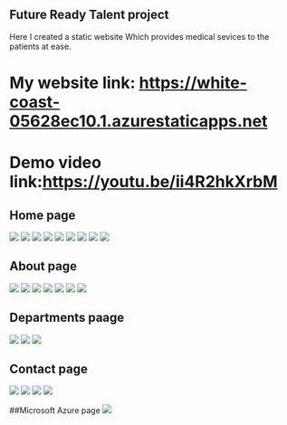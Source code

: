 ## Future Ready Talent project
Here I created a static website Which provides medical sevices to the patients at ease.

# My website link: https://white-coast-05628ec10.1.azurestaticapps.net

# Demo video link:https://youtu.be/ii4R2hkXrbM

## Home page
![](Screenshots/Screenshot%20(3).png)
![](Screenshots/Screenshot%20(4).png)
![](Screenshots/Screenshot%20(5).png)
![](Screenshots/Screenshot%20(6).png)
![](Screenshots/Screenshot%20(7).png)
![](Screenshots/Screenshot%20(8).png)
![](Screenshots/Screenshot%20(9).png)
![](Screenshots/Screenshot%20(10).png)
![](Screenshots/Screenshot%20(11).png)


## About page
![](Screenshots/Screenshot%20(12).png)
![](Screenshots/Screenshot%20(13).png)
![](Screenshots/Screenshot%20(14).png)
![](Screenshots/Screenshot%20(15).png)
![](Screenshots/Screenshot%20(16).png)
![](Screenshots/Screenshot%20(17).png)
![](Screenshots/Screenshot%20(18).png)

## Departments paage
![](Screenshots/Screenshot%20(19).png)
![](Screenshots/Screenshot%20(20).png)
![](Screenshots/Screenshot%20(21).png)

## Contact page
![](Screenshots/Screenshot%20(22).png)
![](Screenshots/Screenshot%20(23).png)
![](Screenshots/Screenshot%20(24).png)
![](Screenshots/Screenshot%20(25).png)

##Microsoft Azure page
![](Screenshots/Screenshot%20(26).png)
